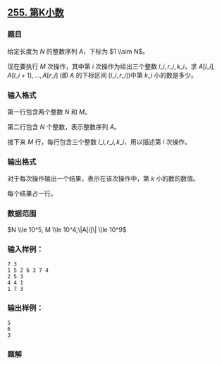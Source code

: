 ## [255\. 第K小数](https://www.acwing.com/problem/content/257/)

### 题目

给定长度为 $N$ 的整数序列 $A$，下标为 $1 \\sim N$。

现在要执行 $M$ 次操作，其中第 $i$ 次操作为给出三个整数 $l\_i,r\_i,k\_i$，求 $A[l\_i],A[l\_i+1],…,A[r\_i]$ (即 $A$ 的下标区间 $[l\_i,r\_i]$)中第 $k\_i$ 小的数是多少。

### 输入格式

第一行包含两个整数 $N$ 和 $M$。

第二行包含 $N$ 个整数，表示整数序列 $A$。

接下来 $M$ 行，每行包含三个整数 $l\_i,r\_i,k\_i$，用以描述第 $i$ 次操作。

### 输出格式

对于每次操作输出一个结果，表示在该次操作中，第 $k$ 小的数的数值。

每个结果占一行。

### 数据范围

$N \\le 10^5, M \\le 10^4,\|A[i]\| \\le 10^9$

### 输入样例：

```
7 3
1 5 2 6 3 7 4
2 5 3
4 4 1
1 7 3
```

### 输出样例：

```
5
6
3
```

### 题解

